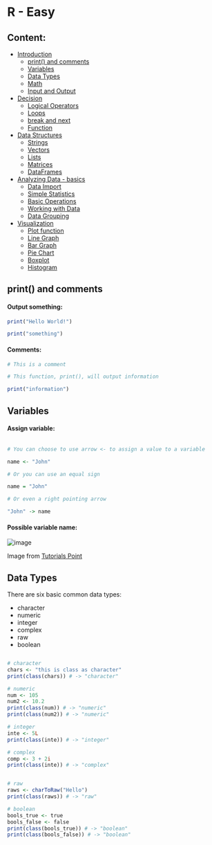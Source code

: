 # R - Easy

## Content:

- [Introduction]()
  - [print() and comments](#print-and-comments)
  - [Variables](#variables)
  - [Data Types](#data-types)
  - [Math]()
  - [Input and Output]()
- [Decision]()
  - [Logical Operators]()
  - [Loops]()
  - [break and next]()
  - [Function]()
- [Data Structures]()
  - [Strings]()
  - [Vectors]()
  - [Lists]()
  - [Matrices]()
  - [DataFrames]()
- [Analyzing Data - basics]()
  - [Data Import]()
  - [Simple Statistics]()
  - [Basic Operations]()
  - [Working with Data]()
  - [Data Grouping]()
- [Visualization]()
  - [Plot function]()
  - [Line Graph]()
  - [Bar Graph]()
  - [Pie Chart]()
  - [Boxplot]()
  - [Histogram]()

## print() and comments

#### Output something:

```R
print("Hello World!")

print("something")
```

#### Comments:

```R
# This is a comment

# This function, print(), will output information

print("information")
```

## Variables

#### Assign variable:

 ```R
 
 # You can choose to use arrow <- to assign a value to a variable
 
 name <- "John"
 
 # Or you can use an equal sign
 
 name = "John"
 
 # Or even a right pointing arrow
 
 "John" -> name
 
 ```
 
 #### Possible variable name:
 
 ![image](https://user-images.githubusercontent.com/82829738/229387680-5b5cfe6e-f684-42d5-9c71-914ac1308026.png)
 
 Image from [Tutorials Point](https://www.tutorialspoint.com/r/r_variables.htm)

 
 ## Data Types

There are six basic common data types:
- character
- numeric
- integer
- complex
- raw
- boolean

```R

# character
chars <- "this is class as character"
print(class(chars)) # -> "character"

# numeric
num <- 105
num2 <- 10.2
print(class(num)) # -> "numeric"
print(class(num2)) # -> "numeric"

# integer
inte <- 5L
print(class(inte)) # -> "integer"

# complex
comp <- 3 + 2i
print(class(inte)) # -> "complex"


# raw
raws <- charToRaw("Hello")
print(class(raws)) # -> "raw"

# boolean
bools_true <- true
bools_false <- false
print(class(bools_true)) # -> "boolean"
print(class(bools_false)) # -> "boolean"
```



